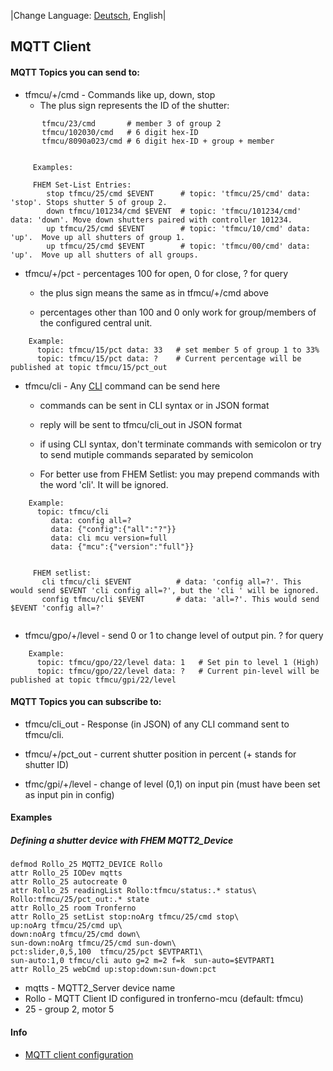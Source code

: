 |Change Language: [Deutsch](mqtt-de.md), English|

## MQTT Client

#### MQTT Topics you can send to:

* tfmcu/+/cmd - Commands like up, down, stop
     * The plus sign represents the ID of the shutter:

```
       tfmcu/23/cmd       # member 3 of group 2
       tfmcu/102030/cmd   # 6 digit hex-ID
       tfmcu/8090a023/cmd # 6 digit hex-ID + group + member


     Examples:

     FHEM Set-List Entries:
        stop tfmcu/25/cmd $EVENT      # topic: 'tfmcu/25/cmd' data: 'stop'. Stops shutter 5 of group 2.
        down tfmcu/101234/cmd $EVENT  # topic: 'tfmcu/101234/cmd' data: 'down'. Move down shutters paired with controller 101234.
        up tfmcu/25/cmd $EVENT        # topic: 'tfmcu/10/cmd' data: 'up'.  Move up all shutters of group 1.
        up tfmcu/25/cmd $EVENT        # topic: 'tfmcu/00/cmd' data: 'up'.  Move up all shutters of all groups.
```


* tfmcu/+/pct - percentages 100 for open, 0 for close,  ? for query

     * the plus sign means the same as in tfmcu/+/cmd above

     * percentages other than 100 and 0 only work for group/members of the configured central unit.
     


```
    Example:
      topic: tfmcu/15/pct data: 33   # set member 5 of group 1 to 33%
      topic: tfmcu/15/pct data: ?    # Current percentage will be published at topic tfmcu/15/pct_out
```


* tfmcu/cli  - Any [CLI](CLI.md) command can be send here

     * commands can be sent in CLI syntax or in JSON format

     * reply will be sent to tfmcu/cli_out in JSON format

     * if using CLI syntax, don't terminate commands with semicolon or try to send mutiple commands separated by semicolon

     * For better use from FHEM Setlist: you may prepend commands with the word 'cli'. It will be ignored.


```
    Example:
      topic: tfmcu/cli
         data: config all=?
         data: {"config":{"all":"?"}}
         data: cli mcu version=full
         data: {"mcu":{"version":"full"}}


     FHEM setlist:
       cli tfmcu/cli $EVENT          # data: 'config all=?'. This would send $EVENT 'cli config all=?', but the 'cli ' will be ignored.
       config tfmcu/cli $EVENT       # data: 'all=?'. This would send $EVENT 'config all=?'


```


 * tfmcu/gpo/+/level - send 0 or 1 to change level of output pin.  ? for query

```
    Example:
      topic: tfmcu/gpo/22/level data: 1   # Set pin to level 1 (High)
      topic: tfmcu/gpo/22/level data: ?   # Current pin-level will be published at topic tfmcu/gpi/22/level
```


#### MQTT Topics you can subscribe to:

* tfmcu/cli_out - Response (in JSON) of any CLI command sent to tfmcu/cli.

* tfmcu/+/pct_out - current shutter position in percent (+ stands for shutter ID)

* tfmc/gpi/+/level - change of level (0,1) on input pin (must have been set as input pin in config)


#### Examples

##### Defining a shutter device with FHEM MQTT2_Device


~~~
defmod Rollo_25 MQTT2_DEVICE Rollo
attr Rollo_25 IODev mqtts
attr Rollo_25 autocreate 0
attr Rollo_25 readingList Rollo:tfmcu/status:.* status\
Rollo:tfmcu/25/pct_out:.* state
attr Rollo_25 room Tronferno
attr Rollo_25 setList stop:noArg tfmcu/25/cmd stop\
up:noArg tfmcu/25/cmd up\
down:noArg tfmcu/25/cmd down\
sun-down:noArg tfmcu/25/cmd sun-down\
pct:slider,0,5,100  tfmcu/25/pct $EVTPART1\
sun-auto:1,0 tfmcu/cli auto g=2 m=2 f=k  sun-auto=$EVTPART1
attr Rollo_25 webCmd up:stop:down:sun-down:pct
~~~

* mqtts - MQTT2_Server device name
* Rollo - MQTT Client ID configured in tronferno-mcu (default: tfmcu)
* 25 - group 2, motor 5

#### Info

* [MQTT client configuration](mcu_config.md)

